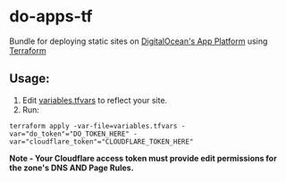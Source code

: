 # do-apps-tf

Bundle for deploying static sites on [DigitalOcean's App Platform](https://www.digitalocean.com/products/app-platform) using [Terraform](https://www.terraform.io)

## Usage:
1. Edit [variables.tfvars](https://github.com/m4xwellmorris/do-apps-terraform/edit/main/variables.tfvars) to reflect your site.
2. Run:
```
terraform apply -var-file=variables.tfvars -var="do_token"="DO_TOKEN_HERE" -var="cloudflare_token"="CLOUDFLARE_TOKEN_HERE"
```


**Note - Your Cloudflare access token must provide edit permissions for the zone's DNS AND Page Rules.**
